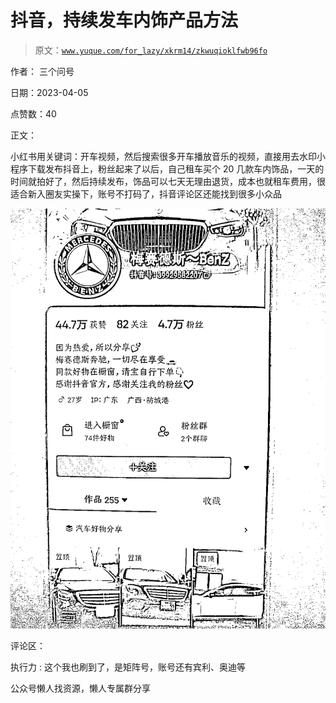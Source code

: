 # 抖音，持续发车内饰产品方法

> 原文：[`www.yuque.com/for_lazy/xkrm14/zkwuqioklfwb96fo`](https://www.yuque.com/for_lazy/xkrm14/zkwuqioklfwb96fo)

作者： 三个问号

日期：2023-04-05

点赞数：40

正文：

小红书用关键词：开车视频，然后搜索很多开车播放音乐的视频，直接用去水印小程序下载发布抖音上，粉丝起来了以后，自己租车买个 20 几款车内饰品，一天的时间就拍好了，然后持续发布，饰品可以七天无理由退货，成本也就租车费用，很适合新入圈友实操下，账号不打码了，抖音评论区还能找到很多小众品

![](img/a2cc0c0e4f07895c86861aa398ac139d.png)

评论区：

执行力 : 这个我也刷到了，是矩阵号，账号还有宾利、奥迪等

公众号懒人找资源，懒人专属群分享

